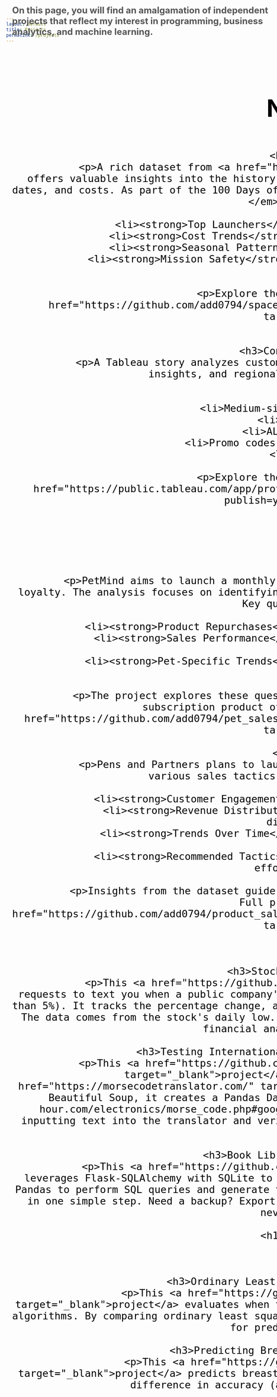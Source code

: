 ```yaml
---
layout: default
title: Projects
permalink: /projects
---
```


<!-- Projects
- Business Analytics - DONE [12/24/24]
    - Pet Sales - DONE [12/24/24]
	⁃ Product Sales - DONE [12/24/24]
- Data Analysis - DONE [12/24/24]
	⁃ Excel - DONE [12/24/24]
	⁃ Tableau - DONE [12/24/24]
- General Programming - 
	⁃ Morse Code Translator (beautiful soup, selenium) - DONE [12/24/24]
	⁃ Book Library Project (flask-sqlalchemy, flask) - DONE [12/24/24]
	⁃ Stock Trading (json, API requests) - REVIEW RESULTS
- Machine Learning/Data Science
	⁃ OLS vs. Gradient Descent - THEORETICAL => NEEDS TO BE COMPLETED
	⁃ sustainability? => waste management, sustainability in business
	⁃ KNN Breast Cancer => NEEDS TO BE REVIEWED (review jupyter notebook; add OOP version)
    - Neural Networks? PyTorch? -->

<!-- Schedule:
Thursday: Review Stock Trading, Complete OLS/GD project
Friday: Complete KNN project, start DS sustainability project, review KNN project
Saturday: Complete DS sustainability project, update resume  --->

<div class="split-container">
    <div class="left-section">
        <h2>On this page, you will find an amalgamation of independent projects that reflect my interest in programming, business analytics, and machine learning.</h2>
    </div>
    <div class="right-section">
        <h1>No-code Tools</h1>

        <h2>Excel</h2>
        <h3>Space Missions Project</h3>
            <p>A rich dataset from <a href="https://nextspaceflight.com" target="_blank">Next Space Flight</a> offers valuable insights into the history of space missions, including information on organizations, launch dates, and costs. As part of the 100 Days of Code Bootcamp on Udemy, I explored this dataset <em>using Excel (!)</em> to answer key questions:</p>
            <ul>
                <li><strong>Top Launchers</strong>: Who launched the most missions in any given year?</li>
                <li><strong>Cost Trends</strong>: How has the cost of a space mission varied over time?</li>
                <li><strong>Seasonal Patterns</strong>: Which months are the most popular for launches?</li>
                <li><strong>Mission Safety</strong>: Have space missions gotten safer, or has the chance of failure remained unchanged?</li>
            </ul>
            <p>Explore the analysis and findings in the full project <a href="https://github.com/add0794/space_race/blob/8a1ebe36f9c88862b1bd0f89841e1685f2bf2cf5/README.md" target="_blank">here</a>.</p>

        <h2>Tableau (VizQL)</h2>
        <h3>Consumer Shopping Trends Project</h3>
            <p>A Tableau story analyzes customer shopping trends, highlighting product preferences, demographic insights, and regional sales performance. Key findings include:</p>
            <ul>
                <li>Men outspend women.</li>
                <li>Medium-size clothing is preferred by most age groups.</li>
                <li>Clothing leads product categories.</li>
                <li>AL, CA, ID, IL, MT lead in state sales.</li>
                <li>Promo codes have a <em>mixed</em> impact on average price.</li>
                <li>Seasonal sales are consistent.</li>
            </ul>
            <p>Explore the analysis and findings in the full project <a href="https://public.tableau.com/app/profile/alex.dubro/viz/CustomerShoppingTrends_17337058411000/Story1?publish=yes" target="_blank">here</a>.</p>

        <h1>Programming Tools</h1>

        <h2>Business Analytics</h2>

        <h3>Pet Sales Project</h3>
            <p>PetMind aims to launch a monthly pet box subscription to enhance customer retention and foster brand loyalty. The analysis focuses on identifying patterns in product repurchases and their implications for sales. Key questions addressed include:</p>
            <ul>
                <li><strong>Product Repurchases</strong>: How many products are being purchased multiple times?</li>
                <li><strong>Sales Performance</strong>: Do products purchased repeatedly perform better in sales?</li>
                <li><strong>Pet-Specific Trends</strong>: What products are frequently repurchased for different pet types?</li>
            </ul>
            <p>The project explores these questions using the provided sales dataset, offering insights to guide subscription product offerings. Full project details are available <a href="https://github.com/add0794/pet_sales_analysis/blob/1526e06fd0b8338261c4ab0718ad06529486883e/README.md" target="_blank">here</a>.</p>

        <h3>Product Sales Project</h3>
            <p>Pens and Partners plans to launch a new product line and seeks to evaluate the effectiveness of various sales tactics. The analysis investigates the following:</p>
            <ul>
                <li><strong>Customer Engagement</strong>: How many customers engaged with each sales method?</li>
                <li><strong>Revenue Distribution</strong>: What is the overall revenue spread, and how does it differ by sales method?</li>
                <li><strong>Trends Over Time</strong>: Are there notable revenue differences over time for each method?</li>
                <li><strong>Recommended Tactics</strong>: Which sales method is most effective, factoring in team effort and similar results?</li>
            </ul>
            <p>Insights from the dataset guide decisions on which sales tactics to prioritize for maximum impact. Full project details are available <a href="https://github.com/add0794/product_sales_analysis/blob/f85af366447686c8ff2b724e8aafee580a3c8707/README.md" target="_blank">here</a>.</p>

        <h2>General Programming</h2>

        <h3>Stock Trading Project (API Requests)</h3>
            <p>This <a href="https://github.com/add0794/stock-trading/" target="_blank">project</a> uses API requests to text you when a public company's stock significantly increases or decreases (i.e., by more or less than 5%). It tracks the percentage change, author, title, and content, and sends changes straight to your phone. The data comes from the stock's daily low. Make your investing life easier and perhaps stop using a certified financial analyst (CFA) to do the dirty work.</p>

        <h3>Testing International Morse Code Translator Project (Web Scraping)</h3>
            <p>This <a href="https://github.com/add0794/Testing-International-Morse-Code-Translator/tree/main" target="_blank">project</a> uses web scraping to test the accuracy of an <a href="https://morsecodetranslator.com/" target="_blank">International Morse Code translator</a>. By leveraging Beautiful Soup, it creates a Pandas DataFrame that translates English to <a href="https://www.hobby-hour.com/electronics/morse_code.php#google_vignette" target="_blank">Morse Code</a>. Selenium automates inputting text into the translator and verifies its output by cross-checking it against the custom Morse code alphabet.</p>

        <h3>Book Library Project (Flask Web Development)</h3>
            <p>This <a href="https://github.com/add0794/flask-sqlalchemy-library" target="_blank">project</a> leverages Flask-SQLAlchemy with SQLite to help you manage a personalized library of your favorite books. Use Pandas to perform SQL queries and generate tables tailored to your inputs. Ready for a reset? Clear the library in one simple step. Need a backup? Export your collection as a JSON file. Managing your book collection has never been more intuitive.</p>

        <h1>Machine Learning (Python)</h1>

        <h2>Shallow Learning</h2>

        <h3>Ordinary Least Squares vs. Gradient Descent (Prediction)</h3>
            <p>This <a href="https://github.com/add0794/ordinary-least-squares-gradient-descent" target="_blank">project</a> evaluates when traditional statistical methods are as effective as machine learning algorithms. By comparing ordinary least squares (OLS) with gradient descent (GD), it develops a regression model for predicting academic performance.</p>

        <h3>Predicting Breast Cancer with K-Nearest Neighbors (KNN)</h3>
            <p>This <a href="https://github.com/add0794/knn-breast-cancer-prediction/tree/main" target="_blank">project</a> predicts breast cancer using KNN, finding the best $k$ value based on the smallest difference in accuracy (and F1 score) between training and test sets.</p>
    </div>
</div>


<!-- On this page, you will find an amalgamation of independent projects that reflect my interest in programming, business analytics, and machine learning.  -->

<!-- # No-code Tools

## Excel

### Space Missions Project

A rich dataset from [Next Space Flight](https://nextspaceflight.com) offers valuable insights into the history of space missions, including information on organizations, launch dates, and costs. As part of the 100 Days of Code Bootcamp on Udemy, I explored this dataset *using Excel (!)* to answer key questions:

- **Top Launchers**: Who launched the most missions in any given year?  
- **Cost Trends**: How has the cost of a space mission varied over time?  
- **Seasonal Patterns**: Which months are the most popular for launches?  
- **Mission Safety**: Have space missions gotten safer, or has the chance of failure remained unchanged?  

Explore the analysis and findings in the full project [here](https://github.com/add0794/space_race/blob/8a1ebe36f9c88862b1bd0f89841e1685f2bf2cf5/README.md).

## Tableau (VizQL)

### Consumer Shopping Trends Project

A Tableau story analyzes customer shopping trends, highlighting product preferences, demographic insights, and regional sales performance. Key findings include:
- Men outspend women.
- Medium-size clothing is preferred age group.
- Clothing leads product categories.
- AL, CA, ID, IL, MT lead in state sales.
- Promo code has a *mixed* impact on average price.
- Seasonal sales is consistent.

Explore the analysis and findings in the full project [here](https://public.tableau.com/app/profile/alex.dubro/viz/CustomerShoppingTrends_17337058411000/Story1?publish=yes).

---

# Programming Tools

## Business Analytics

### Pet Sales Project

PetMind aims to launch a monthly pet box subscription to enhance customer retention and foster brand loyalty. The analysis focuses on identifying patterns in product repurchases and their implications for sales. Key questions addressed include:  
- **Product Repurchases**: How many products are being purchased multiple times?  
- **Sales Performance**: Do products purchased repeatedly perform better in sales?  
- **Pet-Specific Trends**: What products are frequently repurchased for different pet types?  

The project explores these questions using the provided sales dataset, offering insights to guide subscription product offerings. Full project details are available [here](https://github.com/add0794/pet_sales_analysis/blob/1526e06fd0b8338261c4ab0718ad06529486883e/README.md).

### Product Sales Project

Pens and Partners plans to launch a new product line and seeks to evaluate the effectiveness of various sales tactics. The analysis investigates the following:  
- **Customer Engagement**: How many customers engaged with each sales method?  
- **Revenue Distribution**: What is the overall revenue spread, and how does it differ by sales method?  
- **Trends Over Time**: Are there notable revenue differences over time for each method?  
- **Recommended Tactics**: Which sales method is most effective, factoring in team effort and similar results?  

Insights from the dataset guide decisions on which sales tactics to prioritize for maximum impact. Full project details are available [here](https://github.com/add0794/product_sales_analysis/blob/f85af366447686c8ff2b724e8aafee580a3c8707/README.md).

---

## General Programming

### Stock Trading Project (API Requests)

This [project](https://github.com/add0794/stock-trading/) uses API requests to text you when a public company's stock significantly increases or decreases (i.e. by more or less than 5%). It can be time-consuming to follow a company's stock value, but you still want to earn a little extra income from investing. By tracking the percentage change, author, title, and content, you'll get changes straight to your phone -- all you need is to read text messages! The data comes from the stock's daily low. Make your investing life easier, and perhaps, stop using a certified financial analyst (CFA) to do the dirty work.

### Testing International Morse Code Translator Project (Web Scraping)

This [project](https://github.com/add0794/Testing-International-Morse-Code-Translator/tree/main) uses web scraping to test the accuracy of an [International Morse Code translator](https://morsecodetranslator.com/). By leveraging Beautiful Soup, it creates a Pandas DataFrame that translates English to [Morse Code](https://www.hobby-hour.com/electronics/morse_code.php#google_vignette). Selenium automates inputting text into the translator and verifies its output by cross-checking it against the custom Morse code alphabet. The project highlights the effectiveness of web scraping, automation, and data validation in testing online tools, while showcasing Morse code’s historical relevance and modern applications in ensuring message integrity.

### Book Library Project (Flask Web Development)

This [project](https://github.com/add0794/flask-sqlalchemy-library) leverages Flask-SQLAlchemy with SQLite to help you manage a personalized library of your favorite books. Rate your books from 1 to 10 and effortlessly add, edit, or delete entries. Use Pandas to perform SQL queries and generate tables tailored to your inputs. Ready for a reset? Clear the library in one simple step. Need a backup? Export your collection as a JSON file. Managing your book collection has never been more intuitive.

---

# Machine Learning (Python)

## Shallow Learning

### Ordinary Least Squares vs. Gradient Descent (Prediction)

This [project](https://github.com/add0794/ordinary-least-squares-gradient-descent) evaluates when traditional statistical methods are as effective as machine learning algorithms. By comparing ordinary least squares (OLS) with gradient descent (GD) to develop a regression model for predicting academic performance, the research guides analysts in selecting the most appropriate modeling approach. The analysis additionally explores alternative machine learning techniques like ridge regression (ℓ2 norm), lasso regression (ℓ1 norm), and cross-validation to illuminate the nuanced decision between traditional and machine learning algorithms.

### Predicting Breast Cancer with K-Nearest Neighbors (KNN)

This [project](https://github.com/add0794/knn-breast-cancer-prediction/tree/main) aims to make predicting breast cancer easier. Unlike a typical approach to choosing for the $k$ in K-nearest neighbors, the hyperparameter is derived by finding the $k$ with the smallest difference in accuracy (and F1 score!) between the training and test set. Not surprisingly, that value is equal to the one derived by cross validation. KNN is then used to predict future values, and an evaluation (e.g. precision, recall, confusion matrix) is done. -->

<nav class="main-nav">
  <a href="/" class="nav-item">Go to Home Page</a>
</nav>

<footer>
    <div class="social-links">
        <a href="https://www.linkedin.com/in/alexdubro/" aria-label="LinkedIn profile">
            <img src="linkedin-icon.png" alt="LinkedIn Icon" />
        </a>
        <a href="https://github.com/add0794" aria-label="GitHub profile">
            <img src="github-icon.png" alt="GitHub Icon" />
        </a>
        <a href="mailto:add0794@gmail.com" aria-label="Email">
            <img src="email-icon.png" alt="Email Icon" />
        </a>
    </div>
</footer>

<style>

/* Split the text into two sides. */
.split-container {
    display: flex;
    justify-content: space-between; /* Creates space between left and right sections */
    align-items: center; /* Vertically aligns items to the center */
    max-width: 1200px; /* Adjust based on your page width */
    margin: 0 auto; /* Centers the container on the page */
    padding: 2rem 1rem; /* Adds padding around the container */
}

.container {
  position: relative; /* Ensures proper alignment within its parent */
  margin: 0; /* Removes any external spacing */
  padding: 0; /* Removes internal spacing */
}

.left-section {
  position: absolute; /* Makes it start exactly where the container starts */
  top: 0; /* Keeps it at the top of the viewport while scrolling */
  height: 100vh; /* Ensures the section spans the full viewport height */
  overflow-y: auto; /* Adds a scrollbar if the content overflows */
  flex: 1; /* Allows it to take proportional width in a flex container */
  padding-right: 1rem; /* Adds space between the left and right sections */
  font-size: 1rem; /* Sets a readable font size */
  color: #555; /* Neutral color for text */
}

.right-section {
    flex: 1; /* Takes up half the container width */
    text-align: center; /* Centers the content inside this section */
    font-size: 2rem; /* Adjust the font size for the header */
    color: #000; /* Black text */
}

/* Example for the text size */
p ul {
  font-size: 1rem; /* Adjust this as needed */
  line-height: 1.5; /* Improves readability */
}

/* Navigation styling */

.main-nav {
    padding: 20px 0;
    margin-bottom: 30px;
}

.nav-item {
    text-decoration: none;
    color: #666;  /* Match the text color from your image */
    font-size: 18px;
    font-family: Arial, sans-serif;
    position: relative;
    transition: color 0.3s ease;
}
/* Hover effect */
.nav-item:hover {
    color: #1a4b8c;  /* Blue color from your header */
}
/* Active state */
.nav-item.active {
    color: #1a4b8c;
}
/* Underline effect on hover and active */
.nav-item::after {
    content: '';
    position: absolute;
    width: 0;
    height: 2px;
    bottom: -5px;
    left: 0;
    background-color: #1a4b8c;
    transition: width 0.3s ease;
}
.nav-item:hover::after,
.nav-item.active::after {
    width: 100%;
}

/* General styling for the list */
.social-links {
    display: flex; /* Arrange items horizontally */
    gap: 15px; /* Add spacing between items */
    list-style: none; /* Remove bullets */
    padding: 0; /* Remove padding */
    margin: 0; /* Remove margin */
}

.social-links li {
    display: flex; /* Align icon and text */
    align-items: center; /* Vertically center items */
}

.social-links a {
    text-decoration: none; /* Remove underline from links */
    color: #333; /* Default text color */
    font-family: Arial, sans-serif;
    font-size: 14px;
}

.social-links a:hover {
    color: #0073b1; /* Change color on hover */
}

.social-links img {
    width: 20px; /* Set icon width */
    height: 20px; /* Set icon height */
    margin-right: 5px; /* Add spacing between icon and text */
}

/* Remove side and search bars */

#main-header {
    display: none;
}

.side-bar {
    display: none;
}

/* Center the main content text */
.main {
    margin-left: auto !important; /* Centers horizontally */
    margin-right: auto !important; /* Centers horizontally */
    max-width: 1200px !important;  /* Or your preferred max-width */
    padding: 0 2rem;  /* Add some padding on the sides */
    text-align: center; /* Centers the text */
}

/* Ensure header takes full width */
.main-header {
    width: 100% !important;
}

/* Adjust the main content container */
.main-content-wrap {
    padding-top: 2rem !important;
    padding-bottom: 2rem !important;
    text-align: center; /* Center text within content wrap */
}

/* Make sure content takes full width */
.main-content {
    width: 100% !important;
    margin: 0 auto !important; /* Centers content within its container */
    text-align: center; /* Centers the text */
}

/* Responsive design for smaller screens */
@media (max-width: 768px) {
    .intro {
        flex-direction: column;
        align-items: center;
    }

 .nav-links {
        flex-direction: column;
        align-items: center;
        gap: 15px;
    }

    .text {
        text-align: center;
    }

    .image img {
        max-width: 100%;
    }
}

</style>
